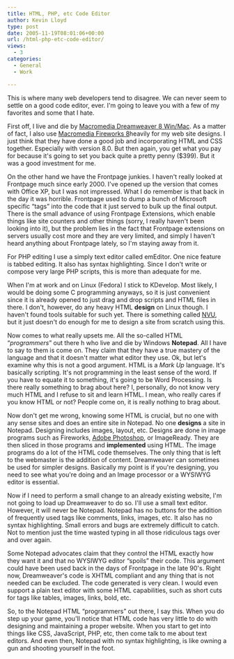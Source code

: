 ```yaml
---
title: HTML, PHP, etc Code Editor
author: Kevin Lloyd
type: post
date: 2005-11-19T08:01:06+00:00
url: /html-php-etc-code-editor/
views:
  - 3
categories:
  - General
  - Work

---
```

This is where many web developers tend to disagree. We can never seem to settle on a good code editor, ever. I'm going to leave you with a few of my favorites and some that I hate.

First off, I live and die by [Macromedia Dreamweaver 8 Win/Mac][1]. As a matter of fact, I also use [Macromedia Fireworks 8][2]heavily for my web site designs. I just think that they have done a good job and incorporating HTML and CSS together. Especially with version 8.0. But then again, you get what you pay for because it's going to set you back quite a pretty penny ($399). But it was a good investment for me.

On the other hand we have the Frontpage junkies. I haven't really looked at Frontpage much since early 2000. I've opened up the version that comes with Office XP, but I was not impressed. What I do remember is that back in the day it was horrible. Frontpage used to dump a bunch of Microsoft specific &#8220;tags&#8221; into the code that it just served to bulk up the final output. There is the small advance of using Frontpage Extensions, which enable things like site counters and other things (sorry, I really haven't been looking into it), but the problem lies in the fact that Frontpage extensions on servers usually cost more and they are very limited, and simply I haven't heard anything about Frontpage lately, so I'm staying away from it.

For PHP editing I use a simply text editor called emEditor. One nice feature is tabbed editing. It also has syntax highlighting. Since I don't write or compose very large PHP scripts, this is more than adequate for me.

When I'm at work and on Linux (Fedora) I stick to KDevelop. Most likely, I would be doing some C programming anyways, so it is just convenient since it is already opened to just drag and drop scripts and HTML files in there. I don't, however, do any heavy HTML **design** on Linux though. I haven't found tools suitable for such yet. There is something called [NVU][3], but it just doesn't do enough for me to design a site from scratch using this.

<!--more-->



Now comes to what really upsets me. All the so-called HTML &#8220;_programmers_&#8221; out there h who live and die by Windows **Notepad**. All I have to say to them is come on. They claim that they have a true mastery of the language and that it doesn't matter what editor they use. Ok, but let's examine why this is not a good argument. HTML is a _Mark Up_ language. It's basically scripting. It's not programming in the least sense of the word. If you have to equate it to something, it's going to be Word Processing. Is there really something to brag about here? I, personally, do not know very much HTML and I refuse to sit and learn HTML. I mean, who really cares if you know HTML or not? People come on, it is really nothing to brag about.

Now don't get me wrong, knowing some HTML is crucial, but no one with any sense sites and does an entire site in Notepad. No one **designs** a site in Notepad. Designing includes images, layout, etc. Designs are done in image programs such as Fireworks, [Adobe Photoshop][4], or ImageReady. They are then sliced in those programs and **implemented** using HTML. The image programs do a lot of the HTML code themselves. The only thing that is left to the webmaster is the addition of content. Dreamweaver can sometimes be used for simpler designs. Basically my point is if you're designing, you need to see what you're doing and an Image processor or a WYSIWYG editor is essential.

Now if I need to perform a small change to an already existing website, I'm not going to load up Dreamweaver to do so. I'll use a small text editor. However, it will never be Notepad. Notepad has no buttons for the addition of frequently used tags like comments, links, images, etc. It also has no syntax highlighting. Small errors and bugs are extremely difficult to catch. Not to mention just the time wasted typing in all those ridiculous tags over and over again.

Some Notepad advocates claim that they control the HTML exactly how they want it and that no WYSIWYG editor &#8220;spoils&#8221; their code. This argument could have been used back in the days of Frontpage in the late 90's. Right now, Dreamweaver's code is XHTML compliant and any thing that is not needed can be excluded. The code generated is very clean. I would even support a plain text editor with some HTML capabilities, such as short cuts for tags like tables, images, links, bold, etc.

So, to the Notepad HTML &#8220;programmers&#8221; out there, I say this. When you do step up your game, you'll notice that HTML code has very little to do with designing and maintaining a proper website. When you start to get into things like CSS, JavaScript, PHP, etc, then come talk to me about text editors. And even then, Notepad with no syntax highlighting, is like owning a gun and shooting yourself in the foot.

 [1]: http://www.amazon.com/exec/obidos/redirect?tag=bazwebdevelop-20%26link_code=xm2%26camp=2025%26creative=165953%26path=http://www.amazon.com/gp/redirect.html%253fASIN=B000ALM5Y8%2526tag=bazwebdevelop-20%2526lcode=xm2%2526cID=2025%2526ccmID=165953%2526location=/o/ASIN/B000ALM5Y8%25253FSubscriptionId=0EMV44A9A5YT1RVDGZ82 "View product details at Amazon"
 [2]: http://www.amazon.com/exec/obidos/redirect?tag=bazwebdevelop-20%26link_code=xm2%26camp=2025%26creative=165953%26path=http://www.amazon.com/gp/redirect.html%253fASIN=B000AP6J96%2526tag=bazwebdevelop-20%2526lcode=xm2%2526cID=2025%2526ccmID=165953%2526location=/o/ASIN/B000AP6J96%25253FSubscriptionId=0EMV44A9A5YT1RVDGZ82 "View product details at Amazon"
 [3]: http://www.nvu.com
 [4]: http://www.amazon.com/exec/obidos/redirect?tag=bazwebdevelop-20%26link_code=xm2%26camp=2025%26creative=165953%26path=http://www.amazon.com/gp/redirect.html%253fASIN=B00081I76A%2526tag=bazwebdevelop-20%2526lcode=xm2%2526cID=2025%2526ccmID=165953%2526location=/o/ASIN/B00081I76A%25253FSubscriptionId=0EMV44A9A5YT1RVDGZ82 "View product details at Amazon"